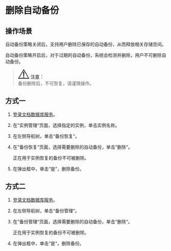 # 删除自动备份<a name="dds_03_0009"></a>

## 操作场景<a name="section28937012194642"></a>

自动备份策略关闭后，支持用户删除已保存的自动备份，从而释放相关存储空间。

自动备份策略开启后，对于过期的自动备份，系统会检测并删除，用户不可删除自动备份。

>![](public_sys-resources/icon-notice.gif) **注意：**   
>备份删除后，不可恢复，请谨慎操作。  

## 方式一<a name="section19918439472"></a>

1.  [登录文档数据库服务](https://support.huaweicloud.com/qs-dds/dds_02_0043.html)。
2.  在“实例管理“页面，选择指定的实例，单击实例名称。
3.  在左侧导航树，单击“备份恢复“。
4.  在“备份恢复“页面，选择需要删除的自动备份，单击“删除“。

    正在用于实例恢复的备份不可被删除。

5.  在弹出框中，单击“是“，删除备份。

## 方式二<a name="section19194391177"></a>

1.  [登录文档数据库服务](https://support.huaweicloud.com/qs-dds/dds_02_0043.html)。
2.  在左侧导航树，单击“备份管理“。
3.  在“备份管理“页面，选择需要删除的自动备份，单击“删除“。

    正在用于实例恢复的备份不可被删除。

4.  在弹出框中，单击“是“，删除备份。

